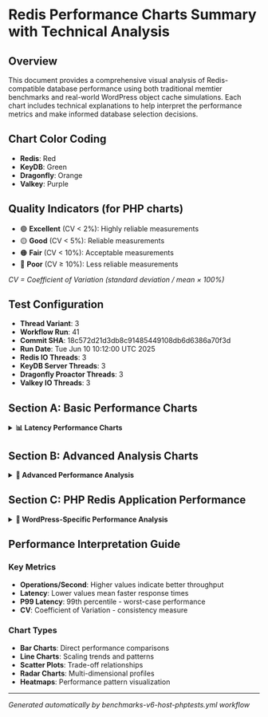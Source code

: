 # Redis Performance Charts Summary with Technical Analysis

## Overview
This document provides a comprehensive visual analysis of Redis-compatible database performance using both traditional memtier benchmarks and real-world WordPress object cache simulations. Each chart includes technical explanations to help interpret the performance metrics and make informed database selection decisions.

## Chart Color Coding
- **Redis**: Red
- **KeyDB**: Green
- **Dragonfly**: Orange
- **Valkey**: Purple

## Quality Indicators (for PHP charts)
- 🟢 **Excellent** (CV < 2%): Highly reliable measurements
- 🟡 **Good** (CV < 5%): Reliable measurements
- 🟠 **Fair** (CV < 10%): Acceptable measurements
- 🔴 **Poor** (CV ≥ 10%): Less reliable measurements

*CV = Coefficient of Variation (standard deviation / mean × 100%)*

## Test Configuration
- **Thread Variant**: 3
- **Workflow Run**: 41
- **Commit SHA**: 18c572d21d3db8c91485449108db6d6386a70f3d
- **Run Date**: Tue Jun 10 10:12:00 UTC 2025
- **Redis IO Threads**: 3
- **KeyDB Server Threads**: 3
- **Dragonfly Proactor Threads**: 3
- **Valkey IO Threads**: 3

## Section A: Basic Performance Charts

<details>
<summary><strong>📊 Latency Performance Charts</strong></summary>

### Average Latency Charts


#### nonTLS AVG Latency
**Average latency** for Sets, Gets, and Totals operations across thread counts. Shows typical response time performance under different workloads. Lower values indicate better user experience and more responsive database operations.

![nonTLS AVG Latency](latency-nonTLS-avg-single.png)


#### nonTLS P50 Latency
**Median (P50) latency** representing typical user experience - 50% of operations complete faster than this value. Critical for understanding real-world performance expectations and user experience consistency.

![nonTLS P50 Latency](latency-nonTLS-p50-single.png)


#### nonTLS P99 Latency
**P99 latency** showing worst-case performance for 99% of operations. Higher P99 values indicate inconsistent performance or tail latency issues that can severely impact user experience during peak loads.

![nonTLS P99 Latency](latency-nonTLS-p99-single.png)


#### TLS AVG Latency
**Average latency** for Sets, Gets, and Totals operations across thread counts. Shows typical response time performance under different workloads. Lower values indicate better user experience and more responsive database operations.

![TLS AVG Latency](latency-TLS-avg-single.png)


#### TLS P50 Latency
**Median (P50) latency** representing typical user experience - 50% of operations complete faster than this value. Critical for understanding real-world performance expectations and user experience consistency.

![TLS P50 Latency](latency-TLS-p50-single.png)


#### TLS P99 Latency
**P99 latency** showing worst-case performance for 99% of operations. Higher P99 values indicate inconsistent performance or tail latency issues that can severely impact user experience during peak loads.

![TLS P99 Latency](latency-TLS-p99-single.png)


### Throughput Performance Charts


#### nonTLS Operations per Second
**Operations per second** for Sets, Gets, and Totals across thread configurations. Measures raw throughput capacity and scalability characteristics of each database. Higher values indicate better performance and ability to handle concurrent workloads.

![nonTLS Throughput](ops-nonTLS-single.png)


#### TLS Operations per Second
**Operations per second** for Sets, Gets, and Totals across thread configurations. Measures raw throughput capacity and scalability characteristics of each database. Higher values indicate better performance and ability to handle concurrent workloads.

![TLS Throughput](ops-TLS-single.png)


</details>

## Section B: Advanced Analysis Charts

<details>
<summary><strong>🔬 Advanced Performance Analysis</strong></summary>

### Database Comparison Charts


### Advanced Charts

*Advanced performance analysis charts are generated automatically.*
*The following charts may be available depending on test configuration:*

#### Non-TLS Performance Comparison
Side-by-side comparison of database performance

![Non-TLS Performance Comparison](advcharts-comparison.png)

#### TLS Performance Comparison
Side-by-side comparison with TLS encryption

![TLS Performance Comparison](advcharts-comparison-tls.png)

#### TLS vs Non-TLS Impact
Stacked view showing TLS overhead

![TLS vs Non-TLS Impact](advcharts-comparison-stack.png)

#### Non-TLS Scaling Analysis
Performance scaling across thread counts

![Non-TLS Scaling Analysis](advcharts-scaling.png)

#### TLS Scaling Analysis
TLS performance scaling patterns

![TLS Scaling Analysis](advcharts-scaling-tls.png)

#### Non-TLS Trade-off Analysis
Latency vs throughput relationships

![Non-TLS Trade-off Analysis](advcharts-tradeoff.png)

#### TLS Trade-off Analysis
TLS latency vs throughput trade-offs

![TLS Trade-off Analysis](advcharts-tradeoff-tls.png)

#### Non-TLS Cache Efficiency
Cache hit rates and performance

![Non-TLS Cache Efficiency](advcharts-cache.png)

#### TLS Cache Efficiency
TLS cache performance analysis

![TLS Cache Efficiency](advcharts-cache-tls.png)

#### Non-TLS Latency Distribution
Average vs P99 latency trends

![Non-TLS Latency Distribution](advcharts-latency-dist.png)

#### TLS Latency Distribution
TLS latency consistency analysis

![TLS Latency Distribution](advcharts-latency-dist-tls.png)

#### Non-TLS Performance Radar
Multi-dimensional performance profiles

![Non-TLS Performance Radar](advcharts-radar.png)

#### TLS Performance Radar
TLS performance across dimensions

![TLS Performance Radar](advcharts-radar-tls.png)

#### Non-TLS Performance Heatmap
Performance matrix visualization

![Non-TLS Performance Heatmap](advcharts-heatmap.png)

#### TLS Performance Heatmap
TLS performance patterns

![TLS Performance Heatmap](advcharts-heatmap-tls.png)


</details>

## Section C: PHP Redis Application Performance

<details>
<summary><strong>🐘 WordPress-Specific Performance Analysis</strong></summary>

#### Statistical Performance
WordPress-specific performance with quality indicators

![Statistical Performance](php_redis_statistical_performance.png)

#### Measurement Reliability
Coefficient of variation and quality analysis

![Measurement Reliability](php_redis_measurement_reliability.png)

#### Iteration Variance
Performance consistency across test runs

![Iteration Variance](php_redis_iteration_variance.png)

#### Confidence Intervals
Statistical significance analysis

![Confidence Intervals](php_redis_confidence_intervals.png)

#### Implementation Comparison
PHPRedis vs Predis comparison

![Implementation Comparison](php_redis_implementation_comparison.png)

#### Non-TLS Implementation Comparison
Pure performance comparison

![Non-TLS Implementation Comparison](php_redis_implementation_comparison_non_tls.png)

#### TLS Implementation Comparison
TLS reliability comparison

![TLS Implementation Comparison](php_redis_implementation_comparison_tls.png)

#### TLS Reliability Analysis
TLS success rates and stability

![TLS Reliability Analysis](php_redis_tls_reliability_analysis.png)

#### Statistical Comparison
Implementation reliability metrics

![Statistical Comparison](php_redis_statistical_comparison.png)


</details>

## Performance Interpretation Guide

### Key Metrics
- **Operations/Second**: Higher values indicate better throughput
- **Latency**: Lower values mean faster response times
- **P99 Latency**: 99th percentile - worst-case performance
- **CV**: Coefficient of Variation - consistency measure

### Chart Types
- **Bar Charts**: Direct performance comparisons
- **Line Charts**: Scaling trends and patterns
- **Scatter Plots**: Trade-off relationships
- **Radar Charts**: Multi-dimensional profiles
- **Heatmaps**: Performance pattern visualization

---
*Generated automatically by benchmarks-v6-host-phptests.yml workflow*
